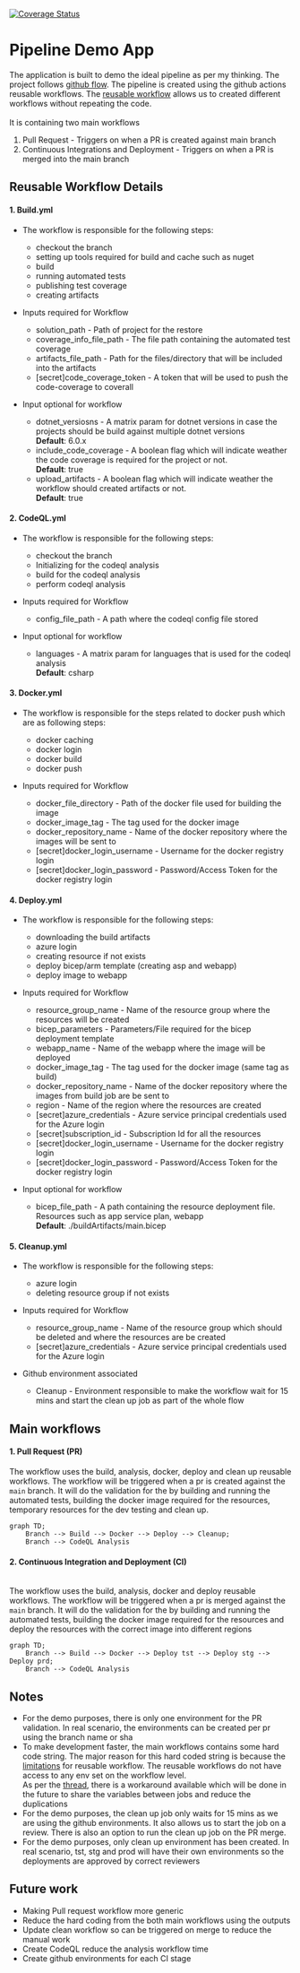 [![Coverage Status](https://coveralls.io/repos/github/ppatel1604/pipeline-demo/badge.svg?branch=pr-workflow)](https://coveralls.io/github/ppatel1604/pipeline-demo?branch=pr-workflow)

# Pipeline Demo App
The application is built to demo the ideal pipeline as per my thinking. The project follows [github flow](https://docs.github.com/en/get-started/quickstart/github-flow). The pipeline is created using the github actions reusable workflows. The [reusable workflow](https://docs.github.com/en/actions/using-workflows/reusing-workflows) allows us to created different workflows without repeating the code. 
<br />
<br />It is containing two main workflows
1. Pull Request - Triggers on when a PR is created against main branch
2. Continuous Integrations and Deployment - Triggers on when a PR is merged into the main branch

## Reusable Workflow Details
#### 1. Build.yml
- The workflow is responsible for the following steps:
   - checkout the branch
   - setting up tools required for build and cache such as nuget
   - build
   - running automated tests
   - publishing test coverage
   - creating artifacts

- Inputs required for Workflow
   - solution_path - Path of project for the restore
   - coverage_info_file_path - The file path containing the automated test coverage
   - artifacts_file_path - Path for the files/directory that will be included into the artifacts
   - [secret]code_coverage_token - A token that will be used to push the code-coverage to coverall

- Input optional for workflow
   - dotnet_versiosns - A matrix param for dotnet versions in case the projects should be build against multiple dotnet versions
   <br /> **Default**: 6.0.x
   - include_code_coverage - A boolean flag which will indicate weather the code coverage is required for the project or not.
   <br /> **Default**: true
   - upload_artifacts - A boolean flag which will indicate weather the workflow should created artifacts or not.
   <br /> **Default**: true

#### 2. CodeQL.yml
- The workflow is responsible for the following steps:
   - checkout the branch
   - Initializing for the codeql analysis
   - build for the codeql analysis
   - perform codeql analysis

- Inputs required for Workflow
   - config_file_path - A path where the codeql config file stored

- Input optional for workflow
   - languages - A matrix param for languages that is used for the codeql analysis
   <br /> **Default**: csharp

#### 3. Docker.yml
- The workflow is responsible for the steps related to docker push which are as following steps:
   - docker caching
   - docker login
   - docker build
   - docker push
   
- Inputs required for Workflow
   - docker_file_directory - Path of the docker file used for building the image
   - docker_image_tag - The tag used for the docker image
   - docker_repository_name - Name of the docker repository where the images will be sent to
   - [secret]docker_login_username - Username for the docker registry login
   - [secret]docker_login_password - Password/Access Token for the docker registry login

#### 4. Deploy.yml
- The workflow is responsible for the following steps:
   - downloading the build artifacts
   - azure login
   - creating resource if not exists
   - deploy bicep/arm template (creating asp and webapp)
   - deploy image to webapp

- Inputs required for Workflow
   - resource_group_name - Name of the resource group where the resources will be created
   - bicep_parameters - Parameters/File required for the bicep deployment template
   - webapp_name - Name of the webapp where the image will be deployed
   - docker_image_tag - The tag used for the docker image (same tag as build)
   - docker_repository_name - Name of the docker repository where the images from build job are be sent to
   - region - Name of the region where the resources are created
   - [secret]azure_credentials - Azure service principal credentials used for the Azure login
   - [secret]subscription_id - Subscription Id for all the resources
   - [secret]docker_login_username - Username for the docker registry login
   - [secret]docker_login_password - Password/Access Token for the docker registry login

- Input optional for workflow
   - bicep_file_path - A path containing the resource deployment file. Resources such as app service plan, webapp
   <br /> **Default**: ./buildArtifacts/main.bicep

#### 5. Cleanup.yml
- The workflow is responsible for the following steps:
   - azure login
   - deleting resource group if not exists

- Inputs required for Workflow
   - resource_group_name - Name of the resource group which should be deleted and where the resources are be created
   - [secret]azure_credentials - Azure service principal credentials used for the Azure login
   
- Github environment associated
   - Cleanup - Environment responsible to make the workflow wait for 15 mins and start the clean up job as part of the whole flow

## Main workflows
#### 1. Pull Request (PR)
The workflow uses the build, analysis, docker, deploy and clean up reusable workflows. The workflow will be triggered when a pr is created against the `main` branch. It will do the validation for the by building and running the automated tests, building the docker image required for the resources, temporary resources for the dev testing and clean up.

```mermaid
graph TD;
    Branch --> Build --> Docker --> Deploy --> Cleanup;
    Branch --> CodeQL Analysis
```

#### 2. Continuous Integration and Deployment (CI)
   <br /> The workflow uses the build, analysis, docker and deploy reusable workflows. The workflow will be triggered when a pr is merged against the `main` branch. It will do the validation for the by building and running the automated tests, building the docker image required for the resources and deploy the resources with the correct image into different regions

```mermaid
graph TD;
    Branch --> Build --> Docker --> Deploy tst --> Deploy stg --> Deploy prd;
    Branch --> CodeQL Analysis
```

## Notes
- For the demo purposes, there is only one environment for the PR validation. In real scenario, the environments can be created per pr using the branch name or sha
- To make development faster, the main workflows contains some hard code string. The major reason for this hard coded string is because the [limitations](https://github.community/t/reusable-workflow-env-context-not-available-in-jobs-job-id-with/206111) for reusable workflow. The reusable workflows do not have access to any env set on the workflow level.
<br /> As per the [thread](https://github.community/t/reusable-workflow-env-context-not-available-in-jobs-job-id-with/206111), there is a workaround available which will be done in the future to share the variables between jobs and reduce the duplications
- For the demo purposes, the clean up job only waits for 15 mins as we are using the github environments. It also allows us to start the job on a review. There is also an option to run the clean up job on the PR merge.
- For the demo purposes, only clean up environment has been created. In real scenario, tst, stg and prod will have their own environments so the deployments are approved by correct reviewers

## Future work
- Making Pull request workflow more generic
- Reduce the hard coding from the both main workflows using the outputs
- Update clean workflow so can be triggered on merge to reduce the manual work
- Create CodeQL reduce the analysis workflow time
- Create github environments for each CI stage